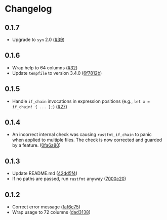 # Changelog

## 0.1.7

- Upgrade to `syn` 2.0 ([#39](https://github.com/smoelius/rustfmt_if_chain/pull/39))

## 0.1.6

- Wrap help to 64 columns ([#32](https://github.com/smoelius/rustfmt_if_chain/pull/32))
- Update `tempfile` to version 3.4.0 ([6f7812b](https://github.com/smoelius/rustfmt_if_chain/commit/6f7812b837ffccd41ff417c783a0ed56f71c22a9))

## 0.1.5

- Handle `if_chain` invocations in expression positions (e.g., `let x = if_chain! { ... };`) ([#27](https://github.com/smoelius/rustfmt_if_chain/pull/27))

## 0.1.4

- An incorrect internal check was causing `rustfmt_if_chain` to panic when applied to multiple files. The check is now corrected and guarded by a feature. ([0fa6a80](https://github.com/smoelius/rustfmt_if_chain/commit/0fa6a80328de648729261496bc930270acbc2b48))

## 0.1.3

- Update README.md ([42dd5f4](https://github.com/smoelius/rustfmt_if_chain/commit/42dd5f436876755b40f2532de585807bf411aa51))
- If no paths are passed, run `rustfmt` anyway ([7000c20](https://github.com/smoelius/rustfmt_if_chain/commit/7000c204de9148f1dd0af9b4861d24f0f312c4af))

## 0.1.2

- Correct error message ([faf6c75](https://github.com/smoelius/rustfmt_if_chain/commit/faf6c75d1615db26b2ba5a18a7a979f6409e77fd))
- Wrap usage to 72 columns ([dad3138](https://github.com/smoelius/rustfmt_if_chain/commit/dad3138342cdf675a71f8137c028dcc1c430e58c))

